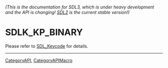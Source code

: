 ###### (This is the documentation for SDL3, which is under heavy development and the API is changing! [SDL2](https://wiki.libsdl.org/SDL2/) is the current stable version!)
# SDLK_KP_BINARY

Please refer to [SDL_Keycode](SDL_Keycode) for details.

----
[CategoryAPI](CategoryAPI), [CategoryAPIMacro](CategoryAPIMacro)

